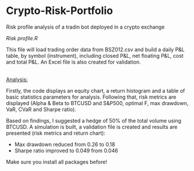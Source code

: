 # Crypto-Risk-Portfolio
Risk profile analysis of a tradin bot deployed in a crypto exchange

<em> Risk profile.R </em>

This file will load trading order data from BSZ012.csv and build a daily P&L table, by symbol (instrument), including closed P&L, net floating P&L, cost and total P&L. An Excel file is also created for validation.

<BR>
<span style="text-decoration: underline;"> Analysis: </span>
 
Firstly, the code displays an equity chart, a return histogram and a table of basic statistics parameters for analysis. Following that, risk metrics are displayed (Alpha & Beta to BTCUSD and S&P500, optimal F, max drawdown, VaR, CVaR and Sharpe ratio).

Based on findings, I suggested a hedge of 50% of the total volume using BTCUSD. A simulation is built, a validation file is created and results are presented (risk metrics and return chart):
- Max drawdown reduced from 0.26 to 0.18
- Sharpe ratio improved to 0.049 from 0.046


Make sure you install all packages before!
  
  
  
